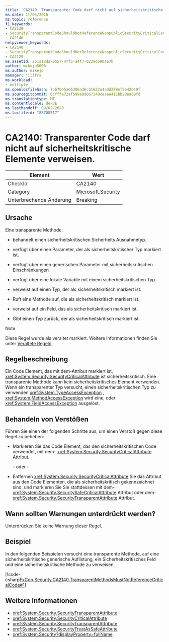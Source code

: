 ```yaml
---
title: 'CA2140: Transparenter Code darf nicht auf sicherheitskritische Elemente verweisen.'
ms.date: 11/04/2016
ms.topic: reference
f1_keywords:
- CA2129
- SecurityTransparentCodeShouldNotReferenceNonpublicSecurityCriticalCode
- CA2140
helpviewer_keywords:
- CA2140
- SecurityTransparentCodeShouldNotReferenceNonpublicSecurityCriticalCode
- CA2129
ms.assetid: 251a12da-0557-47f5-a4f7-0229d590ae7b
author: mikejo5000
ms.author: mikejo
manager: jillfra
ms.workload:
- multiple
ms.openlocfilehash: 7eb70e5a66306a36cb1622a4add3f8ef5e42b49f
ms.sourcegitcommit: 6cfffa72af599a9d667249caaaa411bb28ea69fd
ms.translationtype: MT
ms.contentlocale: de-DE
ms.lasthandoff: 09/02/2020
ms.locfileid: "88708517"
---
```

# <a name="ca2140-transparent-code-must-not-reference-security-critical-items"></a>CA2140: Transparenter Code darf nicht auf sicherheitskritische Elemente verweisen.

|Element|Wert|
|-|-|
|CheckId|CA2140|
|Category|Microsoft.Security|
|Unterbrechende Änderung|Breaking|

## <a name="cause"></a>Ursache
Eine transparente Methode:

- behandelt einen sicherheitskritischen Sicherheits Ausnahmetyp.

- verfügt über einen Parameter, der als sicherheitskritischer Typ markiert ist.

- verfügt über einen generischen Parameter mit sicherheitskritischen Einschränkungen

- verfügt über eine lokale Variable mit einem sicherheitskritischen Typ.

- verweist auf einen Typ, der als sicherheitskritisch markiert ist.

- Ruft eine Methode auf, die als sicherheitskritisch markiert ist.

- verweist auf ein Feld, das als sicherheitskritisch markiert ist.

- Gibt einen Typ zurück, der als sicherheitskritisch markiert ist.

> [!NOTE]
> Diese Regel wurde als veraltet markiert. Weitere Informationen finden Sie unter [Veraltete Regeln](fxcop-rule-port-status.md#deprecated-rules).

## <a name="rule-description"></a>Regelbeschreibung

Ein Code Element, das mit dem-Attribut markiert ist, <xref:System.Security.SecurityCriticalAttribute> ist sicherheitskritisch. Eine transparente Methode kann kein sicherheitskritisches Element verwenden. Wenn ein transparenter Typ versucht, einen sicherheitskritischen Typ zu verwenden <xref:System.TypeAccessException> , <xref:System.MethodAccessException> wird eine, oder <xref:System.FieldAccessException> ausgelöst.

## <a name="how-to-fix-violations"></a>Behandeln von Verstößen

Führen Sie einen der folgenden Schritte aus, um einen Verstoß gegen diese Regel zu beheben:

- Markieren Sie das Code Element, das den sicherheitskritischen Code verwendet, mit dem- <xref:System.Security.SecurityCriticalAttribute> Attribut.

     \- oder -

- Entfernen <xref:System.Security.SecurityCriticalAttribute> Sie das Attribut aus den Code Elementen, die als sicherheitskritisch gekennzeichnet sind, und markieren Sie Sie stattdessen mit dem- <xref:System.Security.SecuritySafeCriticalAttribute> Attribut oder dem- <xref:System.Security.SecurityTransparentAttribute> Attribut.

## <a name="when-to-suppress-warnings"></a>Wann sollten Warnungen unterdrückt werden?

Unterdrücken Sie keine Warnung dieser Regel.

## <a name="example"></a>Beispiel

In den folgenden Beispielen versucht eine transparente Methode, auf eine sicherheitskritische generische Auflistung, ein Sicherheitskritisches Feld und eine sicherheitskritische Methode zu verweisen.

[!code-csharp[FxCop.Security.CA2140.TransparentMethodsMustNotReferenceCriticalCode#1](../code-quality/codesnippet/CSharp/ca2140-transparent-code-must-not-reference-security-critical-items_1.cs)]

## <a name="see-also"></a>Weitere Informationen

- <xref:System.Security.SecurityTransparentAttribute>
- <xref:System.Security.SecurityCriticalAttribute>
- <xref:System.Security.SecurityTransparentAttribute>
- <xref:System.Security.SecurityTreatAsSafeAttribute>
- <xref:System.Security?displayProperty=fullName>
